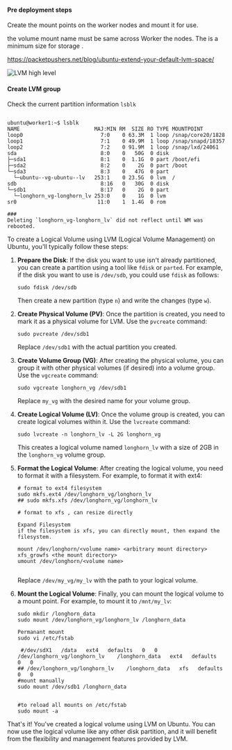 

#### Pre deployment steps

Create the mount points on the worker nodes and mount it for use.

the volume mount name must be same across Worker the nodes. The is a minimum size for storage .



https://packetpushers.net/blog/ubuntu-extend-your-default-lvm-space/

![LVM high level ](https://packetpushers.net/wp-content/uploads/2021/11/1-linux-ubuntu-lvm-diagram.jpg)

#### Create LVM group

Check the current partition information `lsblk`

```

ubuntu@worker1:~$ lsblk
NAME                        MAJ:MIN RM  SIZE RO TYPE MOUNTPOINT
loop0                         7:0    0 63.3M  1 loop /snap/core20/1828
loop1                         7:1    0 49.9M  1 loop /snap/snapd/18357
loop2                         7:2    0 91.9M  1 loop /snap/lxd/24061
sda                           8:0    0   50G  0 disk
├─sda1                        8:1    0  1.1G  0 part /boot/efi
├─sda2                        8:2    0    2G  0 part /boot
└─sda3                        8:3    0   47G  0 part
  └─ubuntu--vg-ubuntu--lv   253:1    0 23.5G  0 lvm  /
sdb                           8:16   0   30G  0 disk
└─sdb1                        8:17   0    2G  0 part
  └─longhorn_vg-longhorn_lv 253:0    0    1G  0 lvm
sr0                          11:0    1  1.4G  0 rom

###
Deleting `longhorn_vg-longhorn_lv` did not reflect until WM was rebooted.

```



To create a Logical Volume using LVM (Logical Volume Management) on Ubuntu, you'll typically follow these steps:

1. **Prepare the Disk**:
   If the disk you want to use isn't already partitioned, you can create a partition using a tool like `fdisk` or `parted`. For example, if the disk you want to use is `/dev/sdb`, you could use `fdisk` as follows:

   ```
   sudo fdisk /dev/sdb
   ```

   Then create a new partition (type `n`) and write the changes (type `w`).

2. **Create Physical Volume (PV)**:
   Once the partition is created, you need to mark it as a physical volume for LVM. Use the `pvcreate` command:

   ```
   sudo pvcreate /dev/sdb1
   ```

   Replace `/dev/sdb1` with the actual partition you created.

3. **Create Volume Group (VG)**:
   After creating the physical volume, you can group it with other physical volumes (if desired) into a volume group. Use the `vgcreate` command:

   ```
   sudo vgcreate longhorn_vg /dev/sdb1
   
   ```
   
   Replace `my_vg` with the desired name for your volume group.

4. **Create Logical Volume (LV)**:
   Once the volume group is created, you can create logical volumes within it. Use the `lvcreate` command:

   ```
   sudo lvcreate -n longhorn_lv -L 2G longhorn_vg
   
   ```
   
   This creates a logical volume named `longhorn_lv` with a size of 2GB in the `longhorn_vg` volume group.

5. **Format the Logical Volume**:
   After creating the logical volume, you need to format it with a filesystem. For example, to format it with ext4:

   ```
   # format to ext4 filesystem
   sudo mkfs.ext4 /dev/longhorn_vg/longhorn_lv
   ## sudo mkfs.xfs /dev/longhorn_vg/longhorn_lv
   
   # format to xfs , can resize directly
   
   Expand Filesystem
   if the filesystem is xfs, you can directly mount, then expand the filesystem.
   
   mount /dev/longhorn/<volume name> <arbitrary mount directory>
   xfs_growfs <the mount directory>
   umount /dev/longhorn/<volume name>
   
   
   ```
   
   Replace `/dev/my_vg/my_lv` with the path to your logical volume.
   
6. **Mount the Logical Volume**:
   Finally, you can mount the logical volume to a mount point. For example, to mount it to `/mnt/my_lv`:

   ```
   sudo mkdir /longhorn_data
   sudo mount /dev/longhorn_vg/longhorn_lv /longhorn_data
   
   Permanant mount
   sudo vi /etc/fstab
    
    #/dev/sdX1   /data   ext4   defaults   0   0
   /dev/longhorn_vg/longhorn_lv    /longhorn_data   ext4   defaults   0   0
   ## /dev/longhorn_vg/longhorn_lv    /longhorn_data   xfs   defaults   0   0
   #mount manually 
   sudo mount /dev/sdb1 /longhorn_data
   
   
   #to reload all mounts on /etc/fstab
   sudo mount -a
   
   ```

That's it! You've created a logical volume using LVM on Ubuntu. You can now use the logical volume like any other disk partition, and it will benefit from the flexibility and management features provided by LVM.


